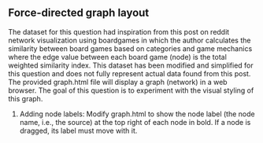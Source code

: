 <h2>Force-directed graph layout</h2>

<p>The dataset for this question had inspiration from this post on reddit
network visualization using boardgames in which the author calculates the similarity between board games
based on categories and game mechanics where the edge value between each board game (node) is the
total weighted similarity index. This dataset has been modified and simplified for this question and does not
fully represent actual data found from this post. The provided graph.html file will display a graph (network) in
a web browser. The goal of this question is to experiment with the visual styling of this graph.</p>
<ol>
 <li><p>Adding node labels: Modify graph.html to show the node label (the node name, i.e., the source)
   at the top right of each node in bold. If a node is dragged, its label must move with it.</p></li>
